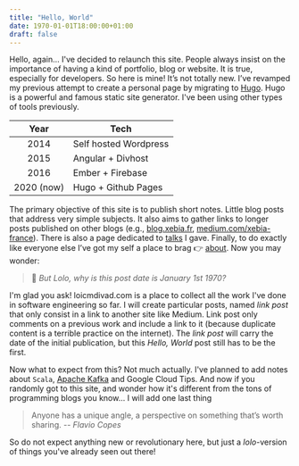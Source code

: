 ```yaml
---
title: "Hello, World"
date: 1970-01-01T18:00:00+01:00
draft: false
---
```


Hello, again...
I've decided to relaunch this site. 
People always insist on the importance of having a kind of portfolio, blog or website.
It is true, especially for developers. So here is mine! It’s not totally new. 
I’ve revamped my previous attempt to create a personal page by migrating to [Hugo](https://gohugo.io/). 
Hugo is a powerful and famous static site generator. I've been using other types of tools previously.

|Year            | Tech                     |
|:--------------:|--------------------------| 
|2014            | Self hosted Wordpress    |
|2015            | Angular + Divhost        |
|2016            | Ember + Firebase         |
|2020 (now)      | Hugo + Github Pages      |

The primary objective of this site is to publish short notes. 
Little blog posts that address very simple subjects. 
It also aims to gather links to longer posts published on other blogs (e.g., 
[blog.xebia.fr](https://blog.xebia.fr/author/ldivad/), [medium.com/xebia-france](https://medium.com/xebia-france)).
There is also a page dedicated to [talks](/talks/) I gave. 
Finally, to do exactly like everyone else I’ve got my 
self a place to brag 👉 [about](/about/). Now you may wonder:

> 🤔 _But Lolo, why is this post date is January 1st 1970?_

I'm glad you ask! loicmdivad.com is a place to collect all the work I've done in software engineering so far.
I will create particular posts, named _link post_ that only consist in a link to another site like Medium.
Link post only comments on a previous work and include a link to it 
(because duplicate content is a terrible practice on the internet).
The _link post_ will carry the date of the initial publication, but this *Hello, World* post still has to be the first.

Now what to expect from this? Not much actually. 
I've planned to add notes about `Scala`, [Apache Kafka](https://kafka.apache.org/) and Google Cloud Tips.
And now if you randomly got to this site,
and wonder how it's different from the tons of programming blogs you know...
I will add one last thing

> Anyone has a unique angle, a perspective on something that’s worth sharing. *-- Flavio Copes* 

So do not expect anything new or revolutionary here, but just a *lolo*-version of things you've already seen out there!